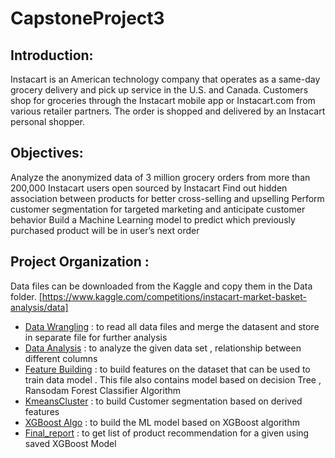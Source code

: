 # CapstoneProject3

##  **Introduction:**

Instacart is an American technology company that operates as a same-day grocery delivery and pick up service in the U.S. and Canada. Customers shop for groceries through the Instacart mobile app or Instacart.com from various retailer partners. The order is shopped and delivered by an Instacart personal shopper.

## **Objectives:**

Analyze the anonymized data of 3 million grocery orders from more than 200,000 Instacart users open sourced by Instacart
Find out hidden association between products for better cross-selling and upselling
Perform customer segmentation for targeted marketing and anticipate customer behavior
Build a Machine Learning model to predict which previously purchased product will be in user’s next order

## **Project Organization :**

Data files can be downloaded from the Kaggle and copy them in the Data folder. [https://www.kaggle.com/competitions/instacart-market-basket-analysis/data]

* [Data Wrangling](/notebook/DataAnalysis.ipynb) :  to read all data files and merge the datasent and store in separate file for further analysis
* [Data Analysis](/notebook/DataWrangling.ipynb) :   to analyze the given data set , relationship between different columns
* [Feature Building](/notebook/FeatureBuilding.ipynb) : to build features on the dataset that can be used to train data model . This file also contains model based on decision Tree ,  
                    Ransodam Forest Classifier Algorithm
* [KmeansCluster](/notebook/KMeansCluster.ipynb) : to build Customer segmentation based on derived features 
* [XGBoost Algo](/notebook/XGBoostAlgo.ipynb)  : to build the ML model based on XGBoost algorithm
* [Final_report](/notebook/final_report.ipynb) :  to get list of product recommendation for a given using saved XGBoost Model
